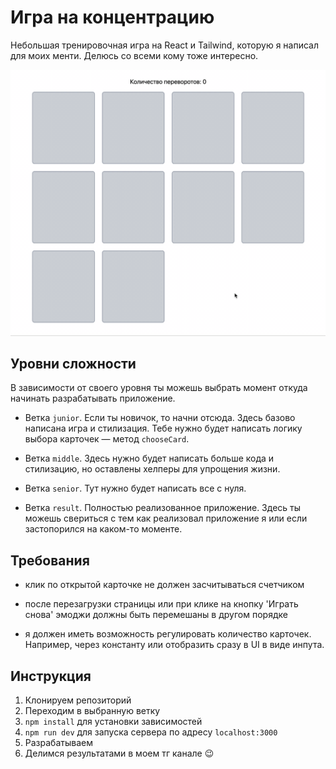 # Игра на концентрацию

Небольшая тренировочная игра на React и Tailwind, которую я написал для моих менти. Делюсь со всеми кому тоже интересно.

![Concentration game](./images/concentration-game.gif)

## Уровни сложности

В зависимости от своего уровня ты можешь выбрать момент откуда начинать разрабатывать приложение.

- Ветка `junior`. Если ты новичок, то начни отсюда. Здесь базово написана игра и стилизация. Тебе нужно будет написать логику выбора карточек — метод `chooseCard`.

- Ветка `middle`. Здесь нужно будет написать больше кода и стилизацию, но оставлены хелперы для упрощения жизни.

- Ветка `senior`. Тут нужно будет написать все с нуля.

- Ветка `result`. Полностью реализованное приложение. Здесь ты можешь свериться с тем как реализовал приложение я или если застопорился на каком-то моменте.

## Требования

- клик по открытой карточке не должен засчитываться счетчиком

- после перезагрузки страницы или при клике на кнопку 'Играть снова' эмоджи должны быть перемешаны в другом порядке

- я должен иметь возможность регулировать количество карточек. Например, через константу или отобразить сразу в UI в виде инпута.

## Инструкция

1. Клонируем репозиторий
2. Переходим в выбранную ветку
3. `npm install` для установки зависимостей
4. `npm run dev` для запуска сервера по адресу `localhost:3000`
5. Разрабатываем
6. Делимся результатами в моем тг канале 😉